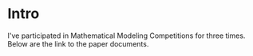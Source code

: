 # Intro
I've participated in Mathematical Modeling Competitions for three times. Below are the link to the paper documents.

[]()
